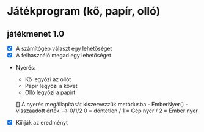 # Játékprogram (kő, papír, olló)

## játékmenet 1.0
- [x] A számítógép választ egy lehetőséget
- [x] A felhasználó megad egy lehetőséget

- Nyerés:
	- Kő legyőzi az ollót
	- Papír legyőzi a követ
	- Olló legyőzi a papírt

	[] A nyerés megállapítását kiszervezzük metódusba
		- EmberNyer()
		- visszaadott érték --> 0/1/2
		0 = döntetlen /
		1 = Gép nyer /
		2 = Ember nyer
- [x] Kiírják az eredményt
